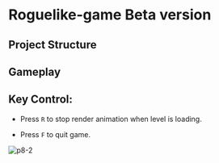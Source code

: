 # Roguelike-game Beta version

## Project Structure

## Gameplay

## Key Control:

* Press `R` to stop render animation when level is loading.

* Press `F` to quit game.


![p8-2](https://user-images.githubusercontent.com/64794482/173077825-1ba4bc3b-beff-499e-83f0-3daf532e338e.jpg)

